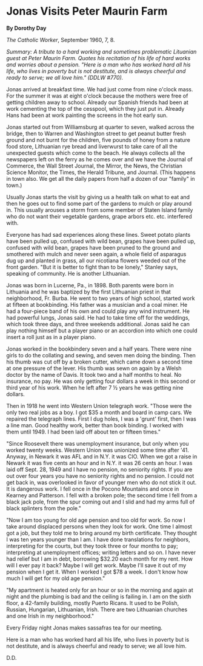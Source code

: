 Jonas Visits Peter Maurin Farm
==============================

**By Dorothy Day**

*The Catholic Worker*, September 1960, 7, 8.

*Summary: A tribute to a hard working and sometimes problematic
Lituanian guest at Peter Maurin Farm. Quotes his recitation of his life
of hard works and worries about a pension. "Here is a man who has worked
hard all his life, who lives in poverty but is not destitute, and is
always cheerful and ready to serve; we all love him." (DDLW \#770).*

Jonas arrived at breakfast time. We had just come from nine o'clock
mass. For the summer it was at eight o'clock because the mothers were
free of getting children away to school. Already our Spanish friends had
been at work cementing the top of the cesspool, which they just put in.
Already Hans had been at work painting the screens in the hot early sun.

Jonas started out from Williamsburg at quarter to seven, walked across
the bridge, then to Warren and Washington street to get peanut butter
fresh ground and not burnt for the children, five pounds of honey from a
nature food store, Lithuanian rye bread and liverwurst to take care of
all the unexpected guests which come to the beach. He always collects
all the newspapers left on the ferry as he comes over and we have the
Journal of Commerce, the Wall Street Journal, the Mirror, the News, the
Christian Science Monitor, the Times, the Herald Tribune, and Journal.
(This happens in town also. We get all the daily papers from half a
dozen of our "family" in town.)

Usually Jonas starts the visit by giving us a health talk on what to eat
and then he goes out to find some part of the gardens to mulch or play
around in. This usually arouses a storm from some member of Staten
Island family who do not want their vegetable gardens, grape arbors etc.
etc. interfered with.

Everyone has had sad experiences along these lines. Sweet potato plants
have been pulled up, confused with wild bean, grapes have been pulled
up, confused with wild bean, grapes have been pruned to the ground and
smothered with mulch and never seen again, a whole field of asparagus
dug up and planted in grass, all our nicotiana flowers weeded out of the
front garden. "But it is better to fight than to be lonely," Stanley
says, speaking of community. He is another Lithuanian.

Jonas was born in Lucerne, Pa., in 1898. Both parents were born in
Lithuania and he was baptized by the first Lithuanian priest in that
neighborhood, Fr. Burba. He went to two years of high school, started
work at fifteen at bookbinding. His father was a musician and a coal
miner. He had a four-piece band of his own and could play any wind
instrument. He had powerful lungs, Jonas said. He had to take time off
for the weddings, which took three days, and three weekends additional.
Jonas said he can play nothing himself but a player piano or an
accordion into which one could insert a roll just as in a player piano.

Jonas worked in the bookbindery seven and a half years. There were nine
girls to do the collating and sewing, and seven men doing the binding.
Then his thumb was cut off by a broken cutter, which came down a second
time at one pressure of the lever. His thumb was sewn on again by a
Welsh doctor by the name of Davis. It took two and a half months to
heal. No insurance, no pay. He was only getting four dollars a week in
this second or third year of his work. When he left after 7 ½ years he
was getting nine dollars.

Then in 1918 he went into Western Union telegraph work. "Those were the
only two real jobs as a boy. I got \$35 a month and board in camp cars.
We repaired the telegraph lines. First I dug holes, I was a 'grunt'
first, then I was a line man. Good healthy work, better than book
binding. I worked with them until 1949. I had been laid off about ten or
fifteen times."

"Since Roosevelt there was unemployment insurance, but only when you
worked twenty weeks. Western Union was unionized some time after '41.
Anyway, in Newark it was AFL and in N.Y. it was CIO. When we got a raise
in Newark it was five cents an hour and in N.Y. it was 26 cents an hour.
I was laid off Sept. 28, 1949 and I have no pension, no seniority
rights. If you are out over four years you have no seniority rights and
no pension. I could not get back in, was overlooked in favor of younger
men who do not stick it out. It is dangerous work. I fell once in the
Pocono Mountains and once in Kearney and Patterson. I fell with a broken
pole; the second time I fell from a black jack pole, from the spur
coming out and I slid and had my arms full of black splinters from the
pole."

"Now I am too young for old age pension and too old for work. So now I
take around displaced persons when they look for work. One time I almost
got a job, but they told me to bring around my birth certificate. They
thought I was ten years younger than I am. I have done translations for
neighbors, interpreting for the courts, but they took three or four
months to pay; interpreting at unemployment offices; writing letters and
so on. I have never had relief but I am in debt, borrowing \$32.20 each
month for my rent. How will I ever pay it back? Maybe I will get work.
Maybe I'll save it out of my pension when I get it. When I worked I got
\$78 a week. I don't know how much I will get for my old age pension."

"My apartment is heated only for an hour or so in the morning and again
at night and the plumbing is bad and the ceiling is failing in. I am on
the sixth floor, a 42-family building, mostly Puerto Ricans. It used to
be Polish, Russian, Hungarian, Lithuanian, Irish. There are two
Lithuanian churches and one Irish in my neighborhood."

Every Friday night Jonas makes sassafras tea for our meeting.

Here is a man who has worked hard all his life, who lives in poverty but
is not destitute, and is always cheerful and ready to serve; we all love
him.

D.D.
